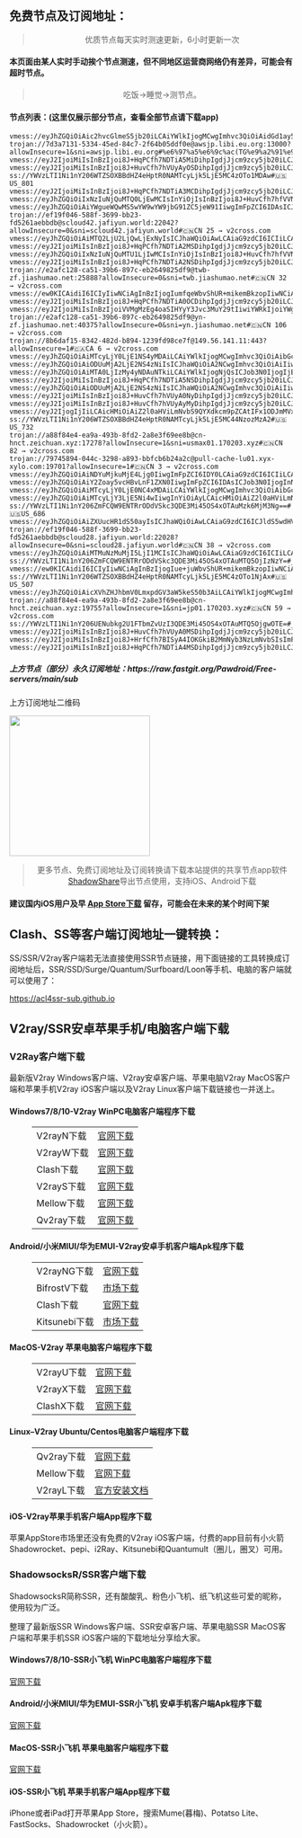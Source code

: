 
<h2>免费节点及订阅地址：</h2>
<blockquote>
<p style="text-align: center;">优质节点每天实时测速更新，6小时更新一次</p>
</blockquote>
<h4>本页面由某人实时手动挨个节点测速，但不同地区运营商网络仍有差异，可能会有超时节点。</h4>
<blockquote>
<p style="text-align: center;">吃饭->睡觉->测节点。</p>
</blockquote>
<h4>节点列表：(这里仅展示部分节点，查看全部节点请下载app)</h4>

```trojan://ef19f046-588f-3699-bb23-fd5261aebbdb@scloud30.jafiyun.world:22030?allowInsecure=0&sni=scloud30.jafiyun.world#🇨🇳CN 37 → v2cross.com
vmess://eyJhZGQiOiAic2hvcGlmeS5jb20iLCAiYWlkIjogMCwgImhvc3QiOiAidGd1ay5jbG91ZGZsYXJlLnF1ZXN0IiwgImlkIjogIjM2YmQ5OTY5LWJiOTYtNGJkZC1hNmRmLTk2MGJiZDhlNDQzOSIsICJuZXQiOiAid3MiLCAicGF0aCI6ICIvYXJpZXMiLCAicG9ydCI6IDgwLCAicHMiOiAiZ2l0aHViLmNvbS9QYXdkcm9pZCAtIFx1N2Y4ZVx1NTZmZENsb3VkRmxhcmVcdTUxNmNcdTUzZjhDRE5cdTgyODJcdTcwYjkgMzgiLCAidGxzIjogIiIsICJ0eXBlIjogImF1dG8iLCAic2VjdXJpdHkiOiAiYXV0byIsICJza2lwLWNlcnQtdmVyaWZ5IjogdHJ1ZSwgInNuaSI6ICIifQ==
trojan://7d3a7131-5334-45ed-84c7-2f64b05ddf0e@awsjp.libi.eu.org:13000?allowInsecure=1&sni=awsjp.libi.eu.org#%e6%97%a5%e6%9c%ac(TG%e9%a2%91%e9%81%93%3a%40kxswa)
vmess://eyJ2IjoiMiIsInBzIjoi8J+HqPCfh7NDTiA5MiDihpIgdjJjcm9zcy5jb20iLCJhZGQiOiJjdS5rYXBva25vZGUuY29tIiwicG9ydCI6IjI1ODgyIiwidHlwZSI6Im5vbmUiLCJpZCI6IjI0MGZiMDNjLTAzMmYtNDcxMS05MGIwLWQ0N2U3NmJkZDQzNSIsImFpZCI6IjAiLCJuZXQiOiJ3cyIsInBhdGgiOiIvIiwiaG9zdCI6ImN1LmthcG9rbm9kZS5jb20iLCJ0bHMiOiIifQ==
vmess://eyJ2IjoiMiIsInBzIjoi8J+HuvCfh7hVUyAyOSDihpIgdjJjcm9zcy5jb20iLCJhZGQiOiI3LmtreXVuLmN5b3UiLCJwb3J0IjoiMTgxMDciLCJ0eXBlIjoibm9uZSIsImlkIjoiMTJiZWNhN2QtNTAwNi0zOTEwLTkzMDItMDYzNmJkOTc2YzY3IiwiYWlkIjoiMiIsIm5ldCI6IndzIiwicGF0aCI6Ii8iLCJob3N0IjoiNy5ra3l1bi5jeW91IiwidGxzIjoiIn0=
ss://YWVzLTI1Ni1nY206WTZSOXBBdHZ4eHptR0NAMTcyLjk5LjE5MC4zOTo1MDAw#🇺🇸US_801
vmess://eyJ2IjoiMiIsInBzIjoi8J+HqPCfh7NDTiA3MCDihpIgdjJjcm9zcy5jb20iLCJhZGQiOiJqcDA0LmphZml5dW4ud29ybGQiLCJwb3J0IjoiMjExMjciLCJ0eXBlIjoibm9uZSIsImlkIjoiZWYxOWYwNDYtNTg4Zi0zNjk5LWJiMjMtZmQ1MjYxYWViYmRiIiwiYWlkIjoiMiIsIm5ldCI6InRjcCIsInBhdGgiOiIvIiwiaG9zdCI6ImpwMDQuamFmaXl1bi53b3JsZCIsInRscyI6IiJ9
vmess://eyJhZGQiOiIxNzIuNjQuMTQ0LjEwMCIsInYiOjIsInBzIjoi8J+HuvCfh7hfVVNf576O5Zu9LT7wn4ep8J+Hql9ERV/lvrflm71fMiIsInBvcnQiOjQ0MywiaWQiOiI2ZTkyMTdkZS1hZDdlLTRhNjctYmQxNy1hNmRjYTk1MTczM2IiLCJhaWQiOjAsInNjeSI6ImF1dG8iLCJuZXQiOiJ3cyIsInR5cGUiOiIiLCJob3N0IjoibGczLnpodWppY24yLmNvbSIsInRscyI6InRscyIsInBhdGgiOiIvZG9uZ3RhaXdhbmcuY29tIn0=
vmess://eyJhZGQiOiAiYWgueWQwMS5wYW9wYW9jbG91ZC5jeW91IiwgImFpZCI6IDAsICJob3N0IjogInBhb3Bhby52Mi5oazAyLnBhb3Bhb2Nsb3VkLmN5b3UiLCAiaWQiOiAiZDhjNWI0ODYtODRiYi0zODg3LWExZDktMDc0NTVlYTYwOGYyIiwgIm5ldCI6ICJ3cyIsICJwYXRoIjogIi92MnJheSIsICJwb3J0IjogMTAwMjAsICJwcyI6ICJnaXRodWIuY29tL1Bhd2Ryb2lkIC0gXHU5OTk5XHU2ZTJmTWljcm9zb2Z0XHU2NTcwXHU2MzZlXHU0ZTJkXHU1ZmMzIDU0IiwgInRscyI6ICJ0bHMiLCAidHlwZSI6ICJhdXRvIiwgInNlY3VyaXR5IjogImF1dG8iLCAic2tpcC1jZXJ0LXZlcmlmeSI6IHRydWUsICJzbmkiOiAiIn0=
trojan://ef19f046-588f-3699-bb23-fd5261aebbdb@scloud42.jafiyun.world:22042?allowInsecure=0&sni=scloud42.jafiyun.world#🇨🇳CN 25 → v2cross.com
vmess://eyJhZGQiOiAiMTQ2LjU2LjQwLjExNyIsICJhaWQiOiAwLCAiaG9zdCI6ICIiLCAiaWQiOiAiMDUzY2EwZjQtMDU3ZS00OTNkLWFkMzAtNWJhNTFmMDBmNTljIiwgIm5ldCI6ICJ3cyIsICJwYXRoIjogIi8iLCAicG9ydCI6IDI3Njc1LCAicHMiOiAiZ2l0aHViLmNvbS9QYXdkcm9pZCAtIFx1NjVlNVx1NjcyYyAgNTgiLCAidGxzIjogIiIsICJ0eXBlIjogImF1dG8iLCAic2VjdXJpdHkiOiAiYXV0byIsICJza2lwLWNlcnQtdmVyaWZ5IjogdHJ1ZSwgInNuaSI6ICIifQ==
vmess://eyJ2IjoiMiIsInBzIjoi8J+HqPCfh7NDTiA2MSDihpIgdjJjcm9zcy5jb20iLCJhZGQiOiJmbHk0LmZhc3Rlc3RjbG91ZC54eXoiLCJwb3J0IjoiMzAwMDciLCJ0eXBlIjoibm9uZSIsImlkIjoiZDA1NGVmYjAtYWFjMy00YmE0LWI5ODktNjYxYWQ0ZDgzYjc5IiwiYWlkIjoiMCIsIm5ldCI6IndzIiwicGF0aCI6Ii9mbHkiLCJob3N0IjoiZmx5NC5mYXN0ZXN0Y2xvdWQueHl6IiwidGxzIjoiIn0=
vmess://eyJhZGQiOiIxNzIuNjQuMTU1LjIwMCIsInYiOjIsInBzIjoi8J+HuvCfh7hfVVNf576O5Zu9LT7wn4ep8J+Hql9ERV/lvrflm71fMSIsInBvcnQiOjQ0MywiaWQiOiJhODAzMGFmZC04MTJhLTRhZmUtYTc2Ni05Yzc2ZmYzZWRkZDQiLCJhaWQiOjAsInNjeSI6ImF1dG8iLCJuZXQiOiJ3cyIsInR5cGUiOiIiLCJob3N0IjoibGc0LnpodWppY24yLmNvbSIsInRscyI6InRscyIsInBhdGgiOiIvZG9uZ3RhaXdhbmcuY29tIn0=
vmess://eyJ2IjoiMiIsInBzIjoi8J+HqPCfh7NDTiA2NSDihpIgdjJjcm9zcy5jb20iLCJhZGQiOiJqcDAxLmphZml5dW4ud29ybGQiLCJwb3J0IjoiMjExMjQiLCJ0eXBlIjoibm9uZSIsImlkIjoiZWYxOWYwNDYtNTg4Zi0zNjk5LWJiMjMtZmQ1MjYxYWViYmRiIiwiYWlkIjoiMiIsIm5ldCI6InRjcCIsInBhdGgiOiIvIiwiaG9zdCI6ImpwMDEuamFmaXl1bi53b3JsZCIsInRscyI6IiJ9
trojan://e2afc128-ca51-39b6-897c-eb2649825df9@twb-zf.jiashumao.net:25888?allowInsecure=0&sni=twb.jiashumao.net#🇨🇳CN 32 → v2cross.com
vmess://ew0KICAidiI6ICIyIiwNCiAgInBzIjogIumfqeWbvShUR+mikemBkzopIiwNCiAgImFkZCI6ICJzaG91ZXIubGliaS5ldS5vcmciLA0KICAicG9ydCI6ICI4MCIsDQogICJpZCI6ICI3ZDNhNzEzMS01MzM0LTQ1ZWQtODRjNy0yZjY0YjA1ZGRmMGUiLA0KICAiYWlkIjogIjAiLA0KICAic2N5IjogImF1dG8iLA0KICAibmV0IjogIndzIiwNCiAgInR5cGUiOiAibm9uZSIsDQogICJob3N0IjogInNob3Vlci5saWJpLmV1Lm9yZyIsDQogICJwYXRoIjogIi9qY25mIiwNCiAgInRscyI6ICIiLA0KICAic25pIjogIiINCn0=
vmess://eyJ2IjoiMiIsInBzIjoi8J+HqPCfh7NDTiA0OCDihpIgdjJjcm9zcy5jb20iLCJhZGQiOiJzZzAzLmphZml5dW4ud29ybGQiLCJwb3J0IjoiMjExMDYiLCJ0eXBlIjoibm9uZSIsImlkIjoiZWYxOWYwNDYtNTg4Zi0zNjk5LWJiMjMtZmQ1MjYxYWViYmRiIiwiYWlkIjoiMiIsIm5ldCI6InRjcCIsInBhdGgiOiIvIiwiaG9zdCI6InNjbG91ZDYwLmphZml5dW4ud29ybGQiLCJ0bHMiOiIifQ==
vmess://eyJ2IjoiMiIsInBzIjoiVVMgMzEg4oaSIHYyY3Jvc3MuY29tIiwiYWRkIjoiYWgueWQwMS5wYW9wYW9jbG91ZC5jeW91IiwicG9ydCI6IjEwMDA2IiwidHlwZSI6Im5vbmUiLCJpZCI6IjZlZWFmYWU0LTE4MWEtMzUzYS05YmVlLTE3ODI2ZTdjMDI3ZCIsImFpZCI6IjAiLCJuZXQiOiJ3cyIsInBhdGgiOiIvdjJyYXkiLCJob3N0IjoicGFvcGFvLnYyLnR3MDEucGFvcGFvY2xvdWQuY3lvdSIsInRscyI6InRscyJ9
trojan://e2afc128-ca51-39b6-897c-eb2649825df9@yn-zf.jiashumao.net:40375?allowInsecure=0&sni=yn.jiashumao.net#🇨🇳CN 106 → v2cross.com
trojan://8b6daf15-8342-482d-b894-1239fd98ce7f@149.56.141.11:443?allowInsecure=1#🇨🇦CA 6 → v2cross.com
vmess://eyJhZGQiOiAiMTcyLjY0LjE1NS4yMDAiLCAiYWlkIjogMCwgImhvc3QiOiAibGc0LnpodWppY24yLmNvbSIsICJpZCI6ICJhODAzMGFmZC04MTJhLTRhZmUtYTc2Ni05Yzc2ZmYzZWRkZDQiLCAibmV0IjogIndzIiwgInBhdGgiOiAiL2Rvbmd0YWl3YW5nLmNvbSIsICJwb3J0IjogNDQzLCAicHMiOiAiZ2l0aHViLmNvbS9QYXdkcm9pZCAtIFx1N2Y4ZVx1NTZmZENsb3VkRmxhcmVcdTgyODJcdTcwYjkgMzkiLCAidGxzIjogInRscyIsICJ0eXBlIjogImF1dG8iLCAic2VjdXJpdHkiOiAiYXV0byIsICJza2lwLWNlcnQtdmVyaWZ5IjogdHJ1ZSwgInNuaSI6ICIifQ==
vmess://eyJhZGQiOiAiODUuMjA2LjE2NS4zNiIsICJhaWQiOiA2NCwgImhvc3QiOiAiIiwgImlkIjogImJhNDlhYjA1LTc4ZjgtNGIwYi05NDAwLTE4MjZjYzJkM2Y3NSIsICJuZXQiOiAid3MiLCAicGF0aCI6ICIvcGF0aC8wNTExMTEyMzA5MTAiLCAicG9ydCI6IDQ0MywgInBzIjogInYyY3Jvc3MuY29tIC0gXHU3YWNiXHU5Njc2XHU1YjliICA3MCIsICJ0bHMiOiAidGxzIiwgInR5cGUiOiAiYXV0byIsICJzZWN1cml0eSI6ICJhdXRvIiwgInNraXAtY2VydC12ZXJpZnkiOiB0cnVlLCAic25pIjogIiJ9
vmess://eyJhZGQiOiAiMTA0LjIzMy4yNDAuNTkiLCAiYWlkIjogNjQsICJob3N0IjogIjEwNC4yMzMuMjQwLjU5IiwgImlkIjogIjQxODA0OGFmLWEyOTMtNGI5OS05YjBjLTk4Y2EzNTgwZGQyNCIsICJuZXQiOiAid3MiLCAicGF0aCI6ICIvcGF0aC8wNTExMTEyMzA5MTAiLCAicG9ydCI6IDQ0MywgInBzIjogImdpdGh1Yi5jb20vUGF3ZHJvaWQgLSBcdTY1ZTVcdTY3MmNcdTRlMWNcdTRlYWNQRUcgVEVDSCAyMSIsICJ0bHMiOiAidGxzIiwgInR5cGUiOiAiYXV0byIsICJzZWN1cml0eSI6ICJhdXRvIiwgInNraXAtY2VydC12ZXJpZnkiOiB0cnVlLCAic25pIjogIiJ9
vmess://eyJ2IjoiMiIsInBzIjoi8J+HqPCfh7NDTiA5NSDihpIgdjJjcm9zcy5jb20iLCJhZGQiOiJmbHkxLmZhc3Rlc3RjbG91ZC54eXoiLCJwb3J0IjoiMzAwMDQiLCJ0eXBlIjoibm9uZSIsImlkIjoiZDA1NGVmYjAtYWFjMy00YmE0LWI5ODktNjYxYWQ0ZDgzYjc5IiwiYWlkIjoiMCIsIm5ldCI6IndzIiwicGF0aCI6Ii9mbHkiLCJob3N0IjoiZmx5MS5mYXN0ZXN0Y2xvdWQueHl6IiwidGxzIjoiIn0=
vmess://eyJhZGQiOiAiODUuMjA2LjE2NS4zNiIsICJhaWQiOiA2NCwgImhvc3QiOiAiIiwgImlkIjogImJhNDlhYjA1LTc4ZjgtNGIwYi05NDAwLTE4MjZjYzJkM2Y3NSIsICJuZXQiOiAid3MiLCAicGF0aCI6ICIvcGF0aC8wNTExMTEyMzA5MTAiLCAicG9ydCI6IDQ0MywgInBzIjogImdpdGh1Yi5jb20vUGF3ZHJvaWQgLSBcdTdhY2JcdTk2NzZcdTViOWIgIDQ0IiwgInRscyI6ICJ0bHMiLCAidHlwZSI6ICJhdXRvIiwgInNlY3VyaXR5IjogImF1dG8iLCAic2tpcC1jZXJ0LXZlcmlmeSI6IHRydWUsICJzbmkiOiAiIn0=
vmess://eyJ2IjoiMiIsInBzIjoi8J+HuvCfh7hVUyA0NyDihpIgdjJjcm9zcy5jb20iLCJhZGQiOiJhaC55ZDAxLnBhb3Bhb2Nsb3VkLmN5b3UiLCJwb3J0IjoiMTAwMTUiLCJ0eXBlIjoibm9uZSIsImlkIjoiNmVlYWZhZTQtMTgxYS0zNTNhLTliZWUtMTc4MjZlN2MwMjdkIiwiYWlkIjoiMCIsIm5ldCI6IndzIiwicGF0aCI6Ii92MnJheSIsImhvc3QiOiJwYW9wYW8udjIuanAwMi5wYW9wYW9jbG91ZC5jeW91IiwidGxzIjoidGxzIn0=
vmess://eyJ2IjoiMiIsInBzIjoi8J+HuvCfh7hVUyAyMyDihpIgdjJjcm9zcy5jb20iLCJhZGQiOiIxMC5kb3VsdW9zLmljdSIsInBvcnQiOiI1MzAxMCIsInR5cGUiOiJub25lIiwiaWQiOiI2MTE4MGYzMi01Mzg2LTNjMTEtOGMxNC04MDk2YmI2MzcxYjAiLCJhaWQiOiIyIiwibmV0Ijoid3MiLCJwYXRoIjoiL2luZGV4IiwiaG9zdCI6IjEwLmRvdWx1by5pY3UiLCJ0bHMiOiIifQ==
vmess://eyJ2IjogIjIiLCAicHMiOiAiZ2l0aHViLmNvbS9QYXdkcm9pZCAtIFx1ODJmMVx1NTZmZCAgNSIsICJhZGQiOiAic2hvdWVyLmxpYmkuZXUub3JnIiwgInBvcnQiOiAiODAiLCAiaWQiOiAiN2QzYTcxMzEtNTMzNC00NWVkLTg0YzctMmY2NGIwNWRkZjBlIiwgImFpZCI6ICIwIiwgInNjeSI6ICJhdXRvIiwgIm5ldCI6ICJ3cyIsICJ0eXBlIjogIm5vbmUiLCAiaG9zdCI6ICJzaG91ZXIubGliaS5ldS5vcmciLCAicGF0aCI6ICIvamNuZiIsICJ0bHMiOiAiIiwgInNuaSI6ICIifQ==
ss://YWVzLTI1Ni1nY206WTZSOXBBdHZ4eHptR0NAMTcyLjk5LjE5MC44NzozMzA2#🇺🇸US_732
trojan://a88f84e4-ea9a-493b-8fd2-2a8e3f69ee8b@cn-hnct.zeichuan.xyz:17278?allowInsecure=1&sni=usmax01.170203.xyz#🇨🇳CN 82 → v2cross.com
trojan://79745894-044c-3298-a893-bbfcb6b24a2c@pull-cache-lu01.xyx-xylo.com:19701?allowInsecure=1#🇨🇳CN 3 → v2cross.com
vmess://eyJhZGQiOiAiNDYuMjkuMjE4Ljg0IiwgImFpZCI6IDY0LCAiaG9zdCI6ICIiLCAiaWQiOiAiZjdhNDU2ZGEtOTg4Ni00ZGQ3LWIxOTMtNGM1OWE3MjYyMTljIiwgIm5ldCI6ICJ3cyIsICJwYXRoIjogIi9wYXRoLzA1MTExMTIzMDkxMCIsICJwb3J0IjogNDQzLCAicHMiOiAiZ2l0aHViLmNvbS9QYXdkcm9pZCAtIFx1NjMyYVx1NWEwMSAgNDMiLCAidGxzIjogInRscyIsICJ0eXBlIjogImF1dG8iLCAic2VjdXJpdHkiOiAiYXV0byIsICJza2lwLWNlcnQtdmVyaWZ5IjogdHJ1ZSwgInNuaSI6ICIifQ==
vmess://eyJhZGQiOiAiY2Zoay5vcHBvLnF1ZXN0IiwgImFpZCI6IDAsICJob3N0IjogInNjdy5jbG91ZGZsYXJlLnF1ZXN0IiwgImlkIjogIjI1MDhjYjFkLWJkNTQtNDdjMC1hZWFkLTFiOGY1NTA5MDQyNyIsICJuZXQiOiAid3MiLCAicGF0aCI6ICIvYXJpZXMiLCAicG9ydCI6IDgwLCAicHMiOiAiZ2l0aHViLmNvbS9QYXdkcm9pZCAtIFx1N2Y4ZVx1NTZmZENsb3VkRmxhcmVcdTgyODJcdTcwYjkgMjgiLCAidGxzIjogIiIsICJ0eXBlIjogImF1dG8iLCAic2VjdXJpdHkiOiAiYXV0byIsICJza2lwLWNlcnQtdmVyaWZ5IjogdHJ1ZSwgInNuaSI6ICIifQ==
vmess://eyJhZGQiOiAiMTcyLjY0LjE0NC4xMDAiLCAiYWlkIjogMCwgImhvc3QiOiAibGczLnpodWppY24yLmNvbSIsICJpZCI6ICI2ZTkyMTdkZS1hZDdlLTRhNjctYmQxNy1hNmRjYTk1MTczM2IiLCAibmV0IjogIndzIiwgInBhdGgiOiAiL2Rvbmd0YWl3YW5nLmNvbSIsICJwb3J0IjogNDQzLCAicHMiOiAiZ2l0aHViLmNvbS9QYXdkcm9pZCAtIFx1N2Y4ZVx1NTZmZENsb3VkRmxhcmVcdTgyODJcdTcwYjkgMzUiLCAidGxzIjogInRscyIsICJ0eXBlIjogImF1dG8iLCAic2VjdXJpdHkiOiAiYXV0byIsICJza2lwLWNlcnQtdmVyaWZ5IjogdHJ1ZSwgInNuaSI6ICIifQ==
vmess://eyJhZGQiOiAiMTcyLjY3LjE5Ni4wIiwgInYiOiAyLCAicHMiOiAiZ2l0aHViLmNvbS9QYXdkcm9pZCAtIFx1N2Y4ZVx1NTZmZENsb3VkRmxhcmVcdTgyODJcdTcwYjkgNTciLCAicG9ydCI6IDQ0MywgImlkIjogIjRkYjk5ZTk2LTNlZTMtNDE5Yy1iMWZiLTg1Njk3NTgwMTM4MCIsICJhaWQiOiA2NCwgInNjeSI6ICJhdXRvIiwgIm5ldCI6ICJ3cyIsICJ0eXBlIjogIiIsICJob3N0IjogImxvY2FsaG9zdGVyLm1sIiwgInRscyI6ICJ0bHMiLCAicGF0aCI6ICIvcmF5In0=
ss://YWVzLTI1Ni1nY206ZmFCQW9ENTRrODdVSkc3QDE3Mi45OS4xOTAuMzk6MjM3Ng==#🇺🇸US_686
vmess://eyJhZGQiOiAiZXUucHR1dS50ayIsICJhaWQiOiAwLCAiaG9zdCI6ICJldS5wdHV1LnRrIiwgImlkIjogIjcwZDliZjIwLTNlNmItNGNkMy1mZjI4LWI2MjU2N2ZmNWEyMyIsICJuZXQiOiAid3MiLCAicGF0aCI6ICIvcmF5IiwgInBvcnQiOiA0NDMsICJwcyI6ICJ2MmNyb3NzLmNvbSAtIFx1N2Y4ZVx1NTZmZENsb3VkRmxhcmVcdTgyODJcdTcwYjkgNjEiLCAidGxzIjogInRscyIsICJ0eXBlIjogImF1dG8iLCAic2VjdXJpdHkiOiAiYXV0byIsICJza2lwLWNlcnQtdmVyaWZ5IjogdHJ1ZSwgInNuaSI6ICIifQ==
trojan://ef19f046-588f-3699-bb23-fd5261aebbdb@scloud28.jafiyun.world:22028?allowInsecure=0&sni=scloud28.jafiyun.world#🇨🇳CN 38 → v2cross.com
vmess://eyJhZGQiOiAiMTMuNzMuMjI5LjI1MCIsICJhaWQiOiAwLCAiaG9zdCI6ICIiLCAiaWQiOiAiNDg5M2VkM2UtOGE1Zi00OGRjLWFhMWUtYmJjMmU2N2EwNjViIiwgIm5ldCI6ICJ3cyIsICJwYXRoIjogIi8iLCAicG9ydCI6IDQ0MywgInBzIjogImdpdGh1Yi5jb20vUGF3ZHJvaWQgLSBcdTdmOGVcdTU2ZmRNaWNyb3NvZnRcdTUxNmNcdTUzZjggMTEiLCAidGxzIjogIiIsICJ0eXBlIjogImF1dG8iLCAic2VjdXJpdHkiOiAiYXV0byIsICJza2lwLWNlcnQtdmVyaWZ5IjogdHJ1ZSwgInNuaSI6ICIifQ==
ss://YWVzLTI1Ni1nY206ZmFCQW9ENTRrODdVSkc3QDE3Mi45OS4xOTAuMTQ5OjIzNzY=#_113
vmess://ew0KICAidiI6ICIyIiwNCiAgInBzIjogIue+juWbvShUR+mikemBkzopIiwNCiAgImFkZCI6ICJkbS11czAzLWRpcmVjdDE0LmRtLXVzMDMubGMtbm9kZS5jb20iLA0KICAicG9ydCI6ICI0NDMiLA0KICAiaWQiOiAiOGQ1YzZmMzgtYzBiZi0zMDA2LTlmM2YtZjg5YmExNmE2Y2U0IiwNCiAgImFpZCI6ICIwIiwNCiAgInNjeSI6ICJhdXRvIiwNCiAgIm5ldCI6ICJ3cyIsDQogICJ0eXBlIjogIm5vbmUiLA0KICAiaG9zdCI6ICJkbS11czAzLWRpcmVjdDE0LmRtLXVzMDMubGMtbm9kZS5jb20iLA0KICAicGF0aCI6ICIvIiwNCiAgInRscyI6ICJ0bHMiLA0KICAic25pIjogIiINCn0=
ss://YWVzLTI1Ni1nY206WTZSOXBBdHZ4eHptR0NAMTcyLjk5LjE5MC4zOTo1NjAx#🇺🇸US_507
vmess://eyJhZGQiOiAicXVhZHJhbmV0LmxpdGV3aW5keS50b3AiLCAiYWlkIjogMCwgImhvc3QiOiAiIiwgImlkIjogIjAyMjVjZTc4LWFmMjEtNGI3NS1iZjJkLTZiZTBhZjBkMzNhNSIsICJuZXQiOiAidGNwIiwgInBhdGgiOiAiIiwgInBvcnQiOiA2MzUyNCwgInBzIjogImdpdGh1Yi5jb20vUGF3ZHJvaWQgLSBcdTdmOGVcdTU2ZmRcdTUyYTBcdTUyMjlcdTc5OGZcdTVjM2NcdTRlOWFcdTVkZGVcdTZkMWJcdTY3NDlcdTc3ZjZRdWFkcmFOZXRcdTY1NzBcdTYzNmVcdTRlMmRcdTVmYzMgMTMiLCAidGxzIjogInRscyIsICJ0eXBlIjogImF1dG8iLCAic2VjdXJpdHkiOiAiYXV0byIsICJza2lwLWNlcnQtdmVyaWZ5IjogdHJ1ZSwgInNuaSI6ICIifQ==
trojan://a88f84e4-ea9a-493b-8fd2-2a8e3f69ee8b@cn-hnct.zeichuan.xyz:19755?allowInsecure=1&sni=jp01.170203.xyz#🇨🇳CN 59 → v2cross.com
ss://YWVzLTI1Ni1nY206UENubkg2U1FTbmZvUzI3QDE3Mi45OS4xOTAuMTQ5OjgwOTE=#_178
vmess://eyJ2IjoiMiIsInBzIjoi8J+HuvCfh7hVUyA0MSDihpIgdjJjcm9zcy5jb20iLCJhZGQiOiI2Lmtha2FjbG91ZC54eXoiLCJwb3J0IjoiMzYxMDYiLCJ0eXBlIjoibm9uZSIsImlkIjoiMTJiZWNhN2QtNTAwNi0zOTEwLTkzMDItMDYzNmJkOTc2YzY3IiwiYWlkIjoiMiIsIm5ldCI6IndzIiwicGF0aCI6Ii8iLCJob3N0IjoiNi5rYWthY2xvdWQueHl6IiwidGxzIjoiIn0=
vmess://eyJ2IjoiMiIsInBzIjoi8J+HrfCfh7BISyA4IOKGkiB2MmNyb3NzLmNvbSIsImFkZCI6ImFoLnlkMDEucGFvcGFvY2xvdWQuY3lvdSIsInBvcnQiOiIxMDAyNSIsInR5cGUiOiJub25lIiwiaWQiOiI2ZWVhZmFlNC0xODFhLTM1M2EtOWJlZS0xNzgyNmU3YzAyN2QiLCJhaWQiOiIwIiwibmV0Ijoid3MiLCJwYXRoIjoiL3YycmF5IiwiaG9zdCI6InBhb3Bhby52Mi51czA1LnBhb3Bhb2Nsb3VkLmN5b3UiLCJ0bHMiOiJ0bHMifQ==
vmess://eyJ2IjoiMiIsInBzIjoi8J+HqPCfh7NDTiA4MSDihpIgdjJjcm9zcy5jb20iLCJhZGQiOiJmbHk0LmZhc3Rlc3RjbG91ZC54eXoiLCJwb3J0IjoiMzAwMTgiLCJ0eXBlIjoibm9uZSIsImlkIjoiMzEzODQyNjEtMTA3Yy00MjJjLTk1YmUtYjA0N2YwMDFiZWZkIiwiYWlkIjoiMCIsIm5ldCI6IndzIiwicGF0aCI6Ii9mbHkiLCJob3N0IjoiZmx5NC5mYXN0ZXN0Y2xvdWQueHl6IiwidGxzIjoiIn0=
```
<h5>上方节点（部分）永久订阅地址：https://raw.fastgit.org/Pawdroid/Free-servers/main/sub</h5>
<p>上方订阅地址二维码</p>
<img src='https://raw.fastgit.org/Pawdroid/Free-servers/main/sub.png' width=250 height=250>
<blockquote style='text-align: center;'>更多节点、免费订阅地址及订阅转换请下载本站提供的共享节点app软件<a href='https://shadowshare.v2cross.com'>ShadowShare</a>导出节点使用，支持iOS、Android下载</blockquote>
<h4>建议国内iOS用户及早 <a href='https://apps.apple.com/cn/app/shadowshare/id1612647259'>App Store下载</a> 留存，可能会在未来的某个时间下架</h4>

<div class="nv-content-wrap entry-content">
<h2>Clash、SS等客户端订阅地址一键转换：</h2>
<p>SS/SSR/V2ray客户端若无法直接使用SSR节点链接，用下面链接的工具转换成订阅地址后，SSR/SSD/Surge/Quantum/Surfboard/Loon等手机、电脑的客户端就可以使用了：</p>
<p><a href="https://acl4ssr-sub.github.io" target="_blank" rel="noreferrer noopener nofollow">https://acl4ssr-sub.github.io</a></p>
<h2>V2ray/SSR安卓苹果手机/电脑客户端下载</h2>
<h3>V2Ray客户端下载</h3>
<p>最新版V2ray Windows客户端、V2ray安卓客户端、苹果电脑V2ray MacOS客户端和苹果手机V2ray iOS客户端以及V2ray Linux客户端下载链接也一并送上。</p>
<h4>Windows7/8/10-<strong>V2ray WinPC电脑客户端</strong>程序下载</h4>
<figure class="wp-block-table alignwide is-style-stripes"><table><tbody><tr><td>V2rayN下载</td><td><a href="https://github.com/2dust/v2rayN/releases" target="_blank" rel="noreferrer noopener">官网下载</a></td></tr><tr><td>V2rayW下载</td><td><a href="https://github.com/Cenmrev/V2RayW/releases" target="_blank" rel="noreferrer noopener">官网下载</a></td></tr><tr><td>Clash下载</td><td><a href="https://github.com/Fndroid/clash_for_windows_pkg/releases" target="_blank" rel="noreferrer noopener">官网下载</a></td></tr><tr><td>V2rayS下载</td><td><a href="https://github.com/Shinlor/V2RayS/releases" target="_blank" rel="noreferrer noopener">官网下载</a></td></tr><tr><td>Mellow下载</td><td><a href="https://github.com/mellow-io/mellow/releases" target="_blank" rel="noreferrer noopener">官网下载</a></td></tr><tr><td>Qv2ray下载</td><td><a href="https://github.com/Qv2ray/Qv2ray" target="_blank" rel="noreferrer noopener">官网下载</a></td></tr></tbody></table></figure>
<h4><strong>Android/小米MIUI/华为EMUI-V2ray安卓手机客户端</strong>Apk程序下载</h4>
<figure class="wp-block-table alignwide is-style-stripes"><table><tbody><tr><td>V2rayNG下载</td><td><a href="https://github.com/2dust/v2rayNG/releases" target="_blank" rel="noreferrer noopener">官网下载</a></td></tr><tr><td>BifrostV下载</td><td><a rel="noreferrer noopener" href="https://www.appsapk.com/downloading/latest/com.github.dawndiy.bifrostv-0.6.8.apk" target="_blank">市场下载</a></td></tr><tr><td>Clash下载</td><td><a href="https://github.com/Kr328/ClashForAndroid/releases" target="_blank" rel="noreferrer noopener">官网下载</a></td></tr><tr><td>Kitsunebi下载</td><td><a rel="noreferrer noopener" href="https://apkpure.com/kitsunebi/fun.kitsunebi.kitsunebi4android" target="_blank">市场下载</a></td></tr></tbody></table></figure>
<h4><strong>MacOS-V2ray <strong>苹果电脑</strong>客户端</strong>程序下载</h4>
<figure class="wp-block-table alignwide is-style-stripes"><table><tbody><tr><td>V2rayU下载</td><td><a href="https://github.com/yanue/V2rayU/releases" target="_blank" rel="noreferrer noopener">官网下载</a></td></tr><tr><td>V2rayX下载</td><td><a href="https://github.com/Cenmrev/V2RayX/releases" target="_blank" rel="noreferrer noopener">官网下载</a></td></tr><tr><td>ClashX下载</td><td><a href="https://github.com/yichengchen/clashX/releases" target="_blank" rel="noreferrer noopener">官网下载</a></td></tr></tbody></table></figure>
<h4><strong>Linux</strong>–<strong>V2ray Ubuntu/Centos电脑客户端</strong>程序下载</h4>
<figure class="wp-block-table alignwide is-style-stripes"><table><tbody><tr><td>Qv2ray下载</td><td><a href="https://github.com/Qv2ray/Qv2ray" target="_blank" rel="noreferrer noopener">官网下载</a></td></tr><tr><td>Mellow下载</td><td><a href="https://github.com/mellow-io/mellow/releases" target="_blank" rel="noreferrer noopener">官网下载</a></td></tr><tr><td>V2rayL下载</td><td><a rel="noreferrer noopener" href="https://github.com/jiangxufeng/v2rayL" target="_blank">官方安装文档</a></td></tr></tbody></table></figure>
<h4>iOS-<strong>V2ray苹果<strong>手机客户端</strong>App程序</strong>下载</h4>
<p>苹果AppStore市场里还没有免费的V2ray iOS客户端，付费的app目前有小火箭Shadowrocket、pepi、i2Ray、Kitsunebi和Quantumult（圈儿，圈叉）可用。</p>
<h3>ShadowsocksR/SSR客户端下载</h3>
<p>ShadowsocksR简称SSR，还有酸酸乳、粉色小飞机、纸飞机这些可爱的昵称，使用较为广泛。</p>
<p>整理了最新版SSR Windows客户端、SSR安卓客户端、苹果电脑SSR MacOS客户端和苹果手机SSR iOS客户端的下载地址分享给大家。</p>
<h4><strong>Windows7/8/10-<strong>SSR小飞机 WinPC电脑客户端</strong>程序下载</strong></h4>
<p><a rel="noreferrer noopener" href="https://github.com/shadowsocksrr/shadowsocksr-csharp/releases" target="_blank">官网下载</a></p>
<h4><strong><strong>Android/小米MIUI/华为EMUI-SSR小飞机 安卓手机客户端</strong>Apk程序下载</strong></h4>
<p><a rel="noreferrer noopener" href="https://github.com/shadowsocksrr/shadowsocksr-android/releases" target="_blank">官网下载</a></p>
<h4><strong><strong>MacOS-SSR小飞机 苹果电脑客户端</strong>程序下载</strong></h4>
<p><a href="https://github.com/qinyuhang/ShadowsocksX-NG-R/releases" target="_blank" rel="noreferrer noopener">官网下载</a></p>
<h4><strong>iOS-<strong>SSR小飞机 苹果手机客户端App程序</strong></strong>下载</h4>
<p>iPhone或者iPad打开苹果App Store，搜索Mume(暮梅)、Potatso Lite、FastSocks、Shadowrocket（小火箭）。</p>
